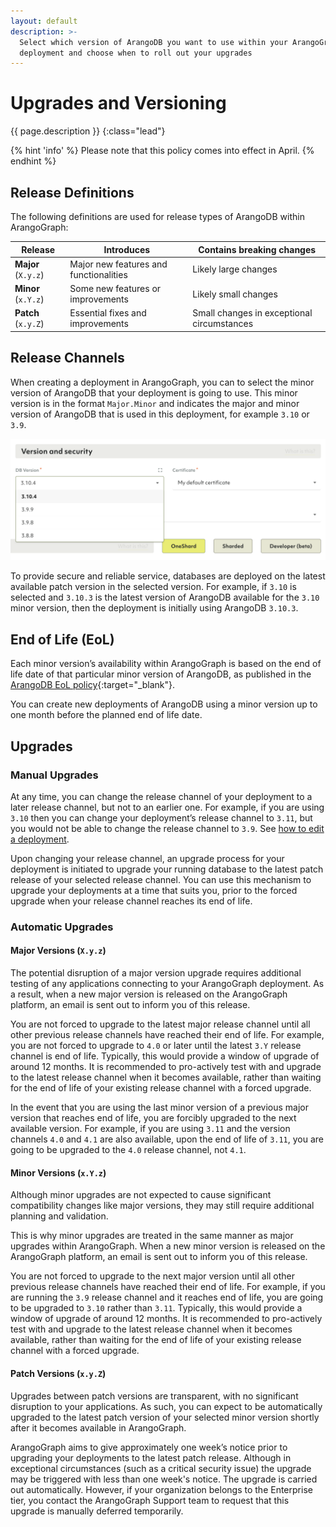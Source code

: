 ```yaml
---
layout: default
description: >-
  Select which version of ArangoDB you want to use within your ArangoGraph
  deployment and choose when to roll out your upgrades
---
```

# Upgrades and Versioning

{{ page.description }}
{:class="lead"}

{% hint 'info' %}
Please note that this policy comes into effect in April.
{% endhint %}

## Release Definitions

The following definitions are used for release types of ArangoDB within ArangoGraph:

| Release  | Introduces  | Contains breaking changes  |
|----------|-------------|----------------------------|
| **Major** (`X.y.z`) | Major new features and functionalities | Likely large changes |
| **Minor** (`x.Y.z`) | Some new features or improvements | Likely small changes |
| **Patch** (`x.y.Z`) | Essential fixes and improvements | Small changes in exceptional circumstances |

## Release Channels

When creating a deployment in ArangoGraph, you can to select the minor version
of ArangoDB that your deployment is going to use. This minor version is in the
format `Major.Minor` and indicates the major and minor version of ArangoDB that
is used in this deployment, for example `3.10` or `3.9`.

![ArangoGraph Version and Security](images/arangograph-version-security.png)

To provide secure and reliable service, databases are deployed on the latest
available patch version in the selected version. For example, if `3.10` is
selected and `3.10.3` is the latest version of ArangoDB available for the `3.10`
minor version, then the deployment is initially using ArangoDB `3.10.3`.

## End of Life (EoL)

Each minor version’s availability within ArangoGraph is based on the end of
life date of that particular minor version of ArangoDB, as published in the
[ArangoDB EoL policy](https://www.arangodb.com/master-services-agreement-inc-august-2019/#eolpolicy){:target="_blank"}.

You can create new deployments of ArangoDB using a minor version up to one
month before the planned end of life date.

## Upgrades

### Manual Upgrades

At any time, you can change the release channel of your deployment to a later
release channel, but not to an earlier one. For example, if you are using `3.10`
then you can change your deployment’s release channel to `3.11`, but you would
not be able to change the release channel to `3.9`.
See [how to edit a deployment](deployments.html#how-to-edit-a-deployment).

Upon changing your release channel, an upgrade process for your deployment is
initiated to upgrade your running database to the latest patch release of your
selected release channel. You can use this mechanism to upgrade your deployments
at a time that suits you, prior to the forced upgrade when your release channel
reaches its end of life.

### Automatic Upgrades

#### Major Versions (`X.y.z`)

The potential disruption of a major version upgrade requires additional testing
of any applications connecting to your ArangoGraph deployment. As a result, when
a new major version is released on the ArangoGraph platform, an email is sent out
to inform you of this release.

You are not forced to upgrade to the latest major release channel until all
other previous release channels have reached their end of life. For example,
you are not forced to upgrade to `4.0` or later until the latest `3.Y` release
channel is end of life. Typically, this would provide a window of upgrade of
around 12 months. It is recommended to pro-actively test with and upgrade to
the latest release channel when it becomes available, rather than waiting for
the end of life of your existing release channel with a forced upgrade.

In the event that you are using the last minor version of a previous major
version that reaches end of life, you are forcibly upgraded to the next
available version. For example, if you are using `3.11` and the version
channels `4.0` and `4.1` are also available, upon the end of life of `3.11`,
you are going to be upgraded to the `4.0` release channel, not `4.1`.

#### Minor Versions (`x.Y.z`)

Although minor upgrades are not expected to cause significant compatibility
changes like major versions, they may still require additional planning and
validation.

This is why minor upgrades are treated in the same manner as major upgrades
within ArangoGraph. When a new minor version is released on the ArangoGraph
platform, an email is sent out to inform you of this release.

You are not forced to upgrade to the next major version until all other
previous release channels have reached their end of life. For example,
if you are running the `3.9` release channel and it reaches end of life,
you are going to be upgraded to `3.10` rather than `3.11`. Typically, this
would provide a window of upgrade of around 12 months. It is recommended to
pro-actively test with and upgrade to the latest release channel when it becomes
available, rather than waiting for the end of life of your existing release
channel with a forced upgrade.

#### Patch Versions (`x.y.Z`)

Upgrades between patch versions are transparent, with no significant disruption
to your applications. As such, you can expect to be automatically upgraded to
the latest patch version of your selected minor version shortly after it becomes
available in ArangoGraph.

ArangoGraph aims to give approximately one week’s notice prior to upgrading your
deployments to the latest patch release. Although in exceptional circumstances
(such as a critical security issue) the upgrade may be triggered with less than
one week's notice.
The upgrade is carried out automatically. However, if your organization belongs 
to the Enterprise tier, you contact the ArangoGraph Support team to request that
this upgrade is manually deferred temporarily.